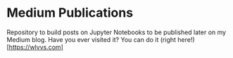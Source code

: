 # **Medium Publications**

Repository to build posts on Jupyter Notebooks to be published later on my Medium blog.
Have you ever visited it? You can do it (right here!)[https://wlvvs.com]
